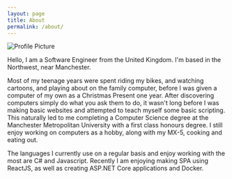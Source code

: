 ```yaml
---
layout: page
title: About
permalink: /about/
---
```


<img src="https://www.gravatar.com/avatar/d16b6ce802585bf42f4797768d81b335?s=200" title="Profile Picture" class="profile">

Hello, I am a Software Engineer from the United Kingdom. I'm based in the Northwest, near Manchester.

Most of my teenage years were spent riding my bikes, and watching cartoons, and playing about on the family computer, before I was given a computer of my own as a Christmas Present one year. After discovering computers simply do what you ask them to do, it wasn't long before I was making basic websites and attempted to teach myself some basic scripting. This naturally led to me completing a Computer Science degree at the Manchester Metropolitan  University with a first class honours degree. I still enjoy working on computers as a hobby, along with my MX-5, cooking and eating out.

The languages I currently use on a regular basis and enjoy working with the most are C# and Javascript. Recently I am enjoying making SPA using ReactJS, as well as creating ASP.NET Core applications and Docker.
